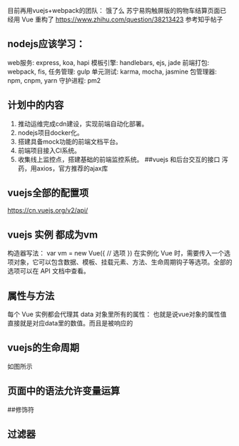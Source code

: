 目前再用vuejs+webpack的团队：
饿了么
苏宁易购触屏版的购物车结算页面已经用 Vue 重构了
https://www.zhihu.com/question/38213423 参考知乎帖子
## nodejs应该学习：
web服务: express, koa, hapi
模板引擎: handlebars, ejs, jade
前端打包: webpack, fis,
任务管理: gulp
单元测试: karma, mocha, jasmine
包管理器: npm, cnpm, yarn
守护进程: pm2
## 计划中的内容
1. 推动运维完成cdn建设，实现前端自动化部署。
2. nodejs项目docker化。
3. 搭建具备mock功能的前端文档平台。
4. 前端项目接入CI系统。
5. 收集线上监控点，搭建基础的前端监控系统。
##vuejs 和后台交互的接口
泻药，用axios，官方推荐的ajax库
## vuejs全部的配置项
https://cn.vuejs.org/v2/api/
## vuejs 实例 都成为vm
构造器写法：
var vm = new Vue({
  // 选项
})
在实例化 Vue 时，需要传入一个选项对象，它可以包含数据、模板、挂载元素、方法、生命周期钩子等选项。全部的选项可以在 API 文档中查看。
## 属性与方法
每个 Vue 实例都会代理其 data 对象里所有的属性：
也就是说vue对象的属性值直接就是对应data里的数值。而且是被响应的

## vuejs的生命周期
如图所示
## 页面中的语法允许变量运算
<a v-bind:href="url"></a>
##修饰符
## 过滤器


